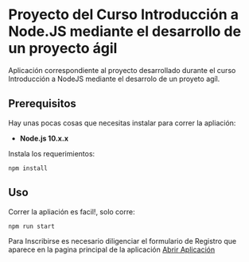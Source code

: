 # Proyecto del Curso Introducción a Node.JS mediante el desarrollo de un proyecto ágil

Aplicación correspondiente al proyecto desarrollado durante el curso Introducción a NodeJS mediante el desarrolo de un proyeto agíl.

## Prerequisitos
Hay unas pocas cosas que necesitas instalar para correr la apliación:

* **Node.js 10.x.x**

Instala los requerimientos:

```
npm install 
```

## Uso
Correr la apliación es facil!, solo corre:

```
npm run start
```

Para Inscribirse es necesario diligenciar el formulario de Registro que aparece en la pagina principal de la aplicación
[Abrir Aplicación](https://proyectomongo-nodejs.herokuapp.com/)
